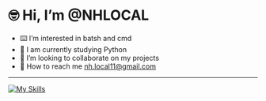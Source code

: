 # 🤓 Hi, I’m @NHLOCAL
- ⌨️ I’m interested in batsh and cmd
- 📖 I am currently studying Python
- 🤝 I’m looking to collaborate on my projects
- 📨 How to reach me nh.local11@gmail.com

<!---
NHLOCAL/NHLOCAL is a ✨ special ✨ repository because its `README.md` (this file) appears on your GitHub profile.
You can click the Preview link to take a look at your changes.
--->

---

[![My Skills](https://skills.thijs.gg/icons?i=py,html)](https://skills.thijs.gg)
